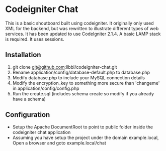 # Codeigniter Chat


This is a basic shoutboard built using codeigniter. It originally only used XML for the backend, 
but was rewritten to illustrate different types of web services. It has been updated to use 
CodeIgniter 2.1.4. A basic LAMP stack is required. It uses sessions.

## Installation

1. git clone git@github.com:llbbl/codeigniter-chat.git
2. Rename application/config/database-default.php to database.php
3. Modify database.php to include your MySQL connection details
4. Modify the encryption_key to something more secure than 'changeme' in application/config/config.php
5. Run the create.sql (includes schema create so modify if you already have a schema)

## Configuration

* Setup the Apache DocumentRoot to point to public folder inside the codeigniter chat application
* Assuming you have setup the project under the domain example.local, Open a browser and goto example.local/chat
